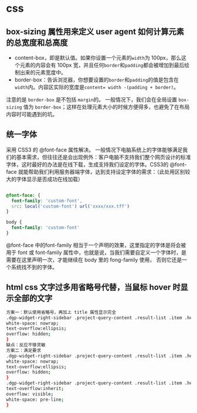 # css

## box-sizing 属性用来定义 user agent 如何计算元素的总宽度和总高度

- content-box，即是默认值。如果你设置一个元素的`width`为 100px，那么这个元素的内容会有 100px 宽，并且任何`border`和`padding`都会被增加到最后绘制出来的元素宽度中。
- border-box：告诉浏览器，你想要设置的`border`和`padding`的值是包含在`width`内。内容区实际的宽度是`content= width -(padding + border)`。

注意的是 `border-box` 是不包括 `margin`的。
一般情况下，我们会在全局设置 `box-sizing` 值为 `border-box`；这样在处理元素大小的时候方便得多，也避免了在布局内容时可能遇到的坑。

## 统一字体

采用 CSS3 的 @font-face 属性解决。
一般情况下电脑系统上的字体能够满足我们的基本需求，但往往还是会出现例外：客户电脑不支持我们整个网页设计的标准字体，这时最好的办法是在线下载，生成支持我们设定的字体。CSS3的 @font-face 就能帮助我们利用服务器端字体，达到支持设定字体的需求：（此处用区别较大的字体显示是否成功在线加载）
```css

@font-face: {
  font-family: 'custom-font',
  src: local('custom-font') url('xxxx/xxx.tff')
}

body {
  font-family: 'custom-font'
}
```
@font-face 中的font-family 相当于一个声明的效果，这里指定的字体是将会被用于 font 或 font-family 属性中，也就是说，当我们需要自定义一个字体时，是需要在这里声明一次，才能继续在 body 里的 fong-family 使用， 否则它还是一个系统找不到的字体。

## html css 文字过多用省略号代替，当鼠标 hover 时显示全部的文字

```bash
方案一：默认使用省略号，再加上 title 属性显示完全
.dgp-widget-right-sidebar .project-query-content .result-list .item .header {
white-space: nowrap;
text-overflow:ellipsis;
overflow: hidden;
}
缺点：反应不够灵敏
方案二：满足要求
.dgp-widget-right-sidebar .project-query-content .result-list .item .header {
white-space: nowrap;
text-overflow:ellipsis;
overflow: hidden;
}
.dgp-widget-right-sidebar .project-query-content .result-list .item .header:hover {
text-overflow:inherit;
overflow: visible;
white-space: pre-line;
}
```

